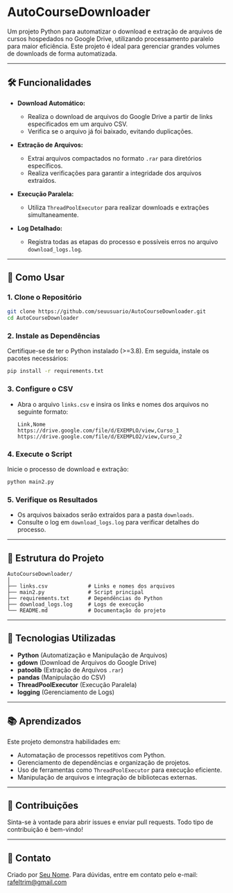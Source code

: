 # AutoCourseDownloader

Um projeto Python para automatizar o download e extração de arquivos de cursos hospedados no Google Drive, utilizando processamento paralelo para maior eficiência. Este projeto é ideal para gerenciar grandes volumes de downloads de forma automatizada.

---

## 🛠️ Funcionalidades

- **Download Automático:**
  - Realiza o download de arquivos do Google Drive a partir de links especificados em um arquivo CSV.
  - Verifica se o arquivo já foi baixado, evitando duplicações.

- **Extração de Arquivos:**
  - Extrai arquivos compactados no formato `.rar` para diretórios específicos.
  - Realiza verificações para garantir a integridade dos arquivos extraídos.

- **Execução Paralela:**
  - Utiliza `ThreadPoolExecutor` para realizar downloads e extrações simultaneamente.

- **Log Detalhado:**
  - Registra todas as etapas do processo e possíveis erros no arquivo `download_logs.log`.

---

## 🚀 Como Usar

### 1. Clone o Repositório
```bash
git clone https://github.com/seuusuario/AutoCourseDownloader.git
cd AutoCourseDownloader
```

### 2. Instale as Dependências
Certifique-se de ter o Python instalado (>=3.8). Em seguida, instale os pacotes necessários:
```bash
pip install -r requirements.txt
```

### 3. Configure o CSV
- Abra o arquivo `links.csv` e insira os links e nomes dos arquivos no seguinte formato:
  ```csv
  Link,Nome
  https://drive.google.com/file/d/EXEMPLO/view,Curso_1
  https://drive.google.com/file/d/EXEMPLO2/view,Curso_2
  ```

### 4. Execute o Script
Inicie o processo de download e extração:
```bash
python main2.py
```

### 5. Verifique os Resultados
- Os arquivos baixados serão extraídos para a pasta `downloads`.
- Consulte o log em `download_logs.log` para verificar detalhes do processo.

---

## 📁 Estrutura do Projeto

```
AutoCourseDownloader/
│
├── links.csv             # Links e nomes dos arquivos
├── main2.py              # Script principal
├── requirements.txt      # Dependências do Python
├── download_logs.log     # Logs de execução
└── README.md             # Documentação do projeto
```

---

## 🌟 Tecnologias Utilizadas

- **Python** (Automatização e Manipulação de Arquivos)
- **gdown** (Download de Arquivos do Google Drive)
- **patoolib** (Extração de Arquivos `.rar`)
- **pandas** (Manipulação do CSV)
- **ThreadPoolExecutor** (Execução Paralela)
- **logging** (Gerenciamento de Logs)

---

## 📚 Aprendizados

Este projeto demonstra habilidades em:
- Automatação de processos repetitivos com Python.
- Gerenciamento de dependências e organização de projetos.
- Uso de ferramentas como `ThreadPoolExecutor` para execução eficiente.
- Manipulação de arquivos e integração de bibliotecas externas.

---

## 🤝 Contribuições

Sinta-se à vontade para abrir issues e enviar pull requests. Todo tipo de contribuição é bem-vindo!

---

## 📧 Contato

Criado por [Seu Nome](https://github.com/RaFeltrim). Para dúvidas, entre em contato pelo e-mail: rafeltrim@gmail.com
